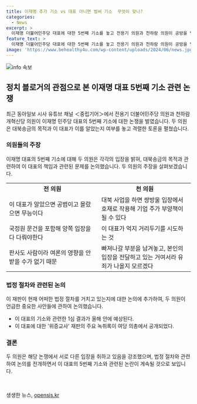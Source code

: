 ```yaml
---
title: 이재명 추가 기소 vs 대표 아니면 벌써 기소  무엇이 맞나?
categories:
  - News
excerpt: >
  이재명 더불어민주당 대표에 대한 5번째 기소를 놓고 전용기 의원과 천하람 의원이 공방을 벌였다. 검찰의 고발로 이 대표는 총 7개 사건 11개 혐의로 재판을 받고, 대북송금 목적과 이 대표의 인지 여부를 놓고 논란이 커지고 있다. 이 대표가 알았는지 여부가 중요한 만큼, 녹취록 유출과 정치적 의도에 대한 의심도 제기되고 있다. 두 의원 모두 이 대표를 둘러싼 상황과 재판의 방향에 대해 의견을 나누었다.
feature_text: >
  이재명 더불어민주당 대표에 대한 5번째 기소를 놓고 전용기 의원과 천하람 의원이 공방을 벌였다. 검찰의 고발로 이 대표는 총 7개 사건 11개 혐의로 재판을 받고, 대북송금 목적과 이 대표의 인지 여부를 놓고 논란이 커지고 있다. 이 대표가 알았는지 여부가 중요한 만큼, 녹취록 유출과 정치적 의도에 대한 의심도 제기되고 있다. 두 의원 모두 이 대표를 둘러싼 상황과 재판의 방향에 대해 의견을 나누었다.
image: 'https://www.behealthy4u.com/wp-content/uploads/2024/06/news.jpg'
---
```


<p><img src="https://www.behealthy4u.com/wp-content/uploads/2024/06/news.jpg" alt="info 속보" /></p>

<h2 data-ke-size="size26">정치 블로거의 관점으로 본 이재명 대표 5번째 기소 관련 논쟁</h2>

<p data-ke-size="size16">최근 동아일보 시사 유튜브 채널 ＜중립기어＞에서 전용기 더불어민주당 의원과 천하람 개혁신당 의원이 이재명 민주당 대표의 5번째 기소에 대한 논쟁을 벌였습니다. 두 의원은 대북송금의 목적과 이 대표가 이를 알았는지 여부를 놓고 격렬한 토론을 펼쳤습니다.</p>

<h3 data-ke-size="size23">의원들의 주장</h3>

<p data-ke-size="size16">이재명 대표의 5번째 기소에 대해 두 의원은 각각의 입장을 밝혀, 대북송금의 목적과 관련하여 이 대표의 책임과 관련된 문제를 논의했습니다. 두 의원의 주장을 살펴보겠습니다.</p>

<table>
  <colgroup>
    <col width="50%">
    <col width="50%">
  </colgroup>
  <tr>
    <td style="text-align: center; height: 17px;"><b>전 의원</b></td>
    <td style="text-align: center; height: 17px;"><b>천 의원</b></td>
  </tr>
  <tr>
    <td>이 대표가 알았으면 공범이고 몰랐으면 무능이다</td>
    <td>대북 사업을 하면 쌍방울 입장에서 호재로 작용해 기업 주가 부양책이 될 수 있다</td>
  </tr>
  <tr>
    <td>국정원 문건을 포함해 양쪽 입장을 다 다뤄야한다</td>
    <td>이 대표가 억지 거리두기를 시도하는 것</td>
  </tr>
  <tr>
    <td>판사도 사람이라 여론의 영향을 안 받을 수가 없기 때문</td>
    <td>빠져나갈 부분을 남겨놓고, 본인의 입장을 전달하고 있는 거여서라 유죄가 나올지 모르겠다</td>
  </tr>
</table>

<h3 data-ke-size="size23">법정 절차와 관련된 논의</h3>

<p data-ke-size="size16">이 재판이 현재 어떠한 법정 절차를 거치고 있는지에 대한 논의에 추가하여, 두 의원이 언급한 중요한 사안들에 관하여 논의했습니다.</p>

<ul>
  <li>이 대표의 기소와 관련한 1심 결과가 올해 안에 예상된다.</li>
  <li>이 대표에 대한 '위증교사' 재판의 주요 녹취록이 여당 의총에서 공개되었다.</li>
</ul>

<h3 data-ke-size="size23">결론</h3>

<p data-ke-size="size16">두 의원은 해당 논쟁에서 서로 다른 입장을 취하고 있음을 강조했으며, 법정 절차와 관련하여 논의를 전개하면서 이 대표의 5번째 기소와 관련된 논란이 계속될 것으로 보입니다.</p>

<p data-ke-size="size16">&nbsp;</p>
생생한 뉴스, <a href="https://opensis.kr" rel="dofollow">opensis.kr</a>


